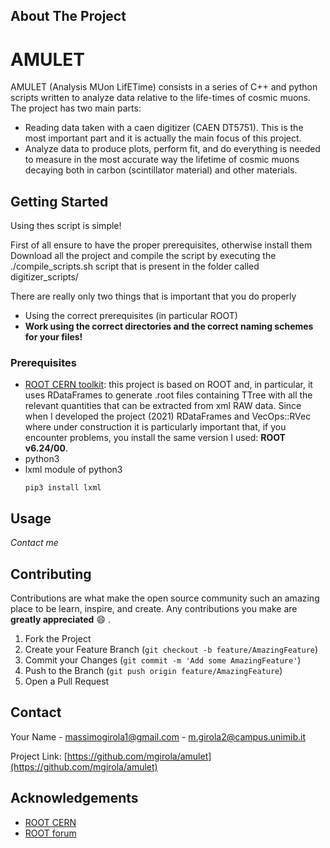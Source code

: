 <!-- ABOUT THE PROJECT -->
## About The Project

# AMULET
AMULET (Analysis MUon LifETime) consists in a series of C++ and python scripts written to analyze data relative to the life-times of cosmic muons.
The project has two main parts:
* Reading data taken with a caen digitizer (CAEN DT5751). This is the most important part and it is actually the main focus of this project.
* Analyze data to produce plots, perform fit, and do everything is needed to measure in the most accurate way the lifetime of cosmic muons decaying both in carbon (scintillator material) and other materials. 

<!-- GETTING STARTED -->
## Getting Started
Using thes script is simple!

First of all ensure to have the proper prerequisites, otherwise install them
Download all the project and compile the script by executing the ./compile_scripts.sh script that is present in the folder called digitizer_scripts/

There are really only two things that is important that you do properly
* Using the correct prerequisites (in particular ROOT)
* **Work using the correct directories and the correct naming schemes for your files!**


### Prerequisites
* [ROOT CERN toolkit](https://root.cern/): this project is based on ROOT and, in particular, it uses RDataFrames to generate .root files containing TTree with all the relevant quantities that can be extracted from xml RAW data. Since when I developed the project (2021) RDataFrames and VecOps::RVec where under construction it is particularly important that, if you encounter problems, you install the same version I used: **ROOT v6.24/00**.
* python3
* lxml module of python3
  ```
  pip3 install lxml
  ```


<!-- USAGE EXAMPLES -->
## Usage
_Contact me_

<!-- CONTRIBUTING -->
## Contributing

Contributions are what make the open source community such an amazing place to be learn, inspire, and create. Any contributions you make are **greatly appreciated** :smile: .

1. Fork the Project
2. Create your Feature Branch (`git checkout -b feature/AmazingFeature`)
3. Commit your Changes (`git commit -m 'Add some AmazingFeature'`)
4. Push to the Branch (`git push origin feature/AmazingFeature`)
5. Open a Pull Request


<!-- CONTACT -->
## Contact

Your Name - massimogirola1@gmail.com - m.girola2@campus.unimib.it

Project Link: [https://github.com/mgirola/amulet](https://github.com/mgirola/amulet)


<!-- ACKNOWLEDGEMENTS -->
## Acknowledgements
* [ROOT CERN](https://root.cern/)
* [ROOT forum](https://root-forum.cern.ch/)

